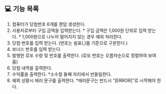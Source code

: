 ## 💻 기능 목록

1. 컴퓨터가 당첨번호 6개를 랜덤 생성한다. 
2. 사용자로부터 구입 금액을 입력받는다. * 구입 금액은 1,000원 단위로 입력 받는다. * 1,000원으로 나누어 떨어지지 않는 경우 예외 처리한다. 
3. 당첨 번호를 입력 받는다. (번호는 쉼표(,)를 기준으로 구분한다.) 
4. 보너스 번호를 입력 받는다. 
5. 발행한 로또 수량 및 번호를 출력한다. (로또 번호는 오름차순으로 정렬하여 보여줌) 
6. 당첨 내역을 출력한다. 
7. 수익률을 출력한다. *소수점 둘째 자리에서 반올림한다. 
8. 예외 상황시 에러 문구를 출력한다. *에러문구는 반드시 “[ERROR]”로 시작해야 한다.
